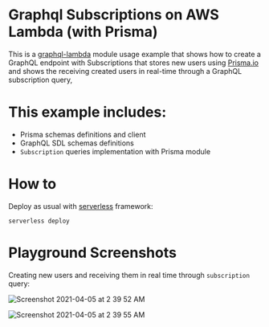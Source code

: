 # Graphql Subscriptions on AWS Lambda (with Prisma) 

This is a [graphql-lambda](https://github.com/guerrerocarlos/graphql-lambda) module usage example that shows how to create a GraphQL endpoint with Subscriptions that stores new users using [Prisma.io](https://prisma.io) and shows the receiving created users in real-time through a GraphQL subscription query,

# This example includes:

 * Prisma schemas definitions and client 
 * GraphQL SDL schemas definitions
 * `Subscription` queries implementation with Prisma module 

# How to

Deploy as usual with [serverless](https://serverles.com/) framework:

`serverless deploy`

# Playground Screenshots

Creating new users and receiving them in real time through `subscription` query:

![Screenshot 2021-04-05 at 2 39 52 AM](https://user-images.githubusercontent.com/82532/113528358-3de6f780-95b8-11eb-9d20-3f7000bb2e3d.jpg)

![Screenshot 2021-04-05 at 2 39 55 AM](https://user-images.githubusercontent.com/82532/113528362-42131500-95b8-11eb-8ca0-b390db97c1bd.jpg)

